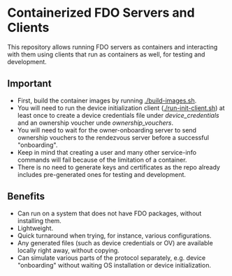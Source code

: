 # Containerized FDO Servers and Clients

This repository allows running FDO servers as containers and interacting with them using clients that run as containers as well, for testing and development.

## Important

* First, build the container images by running [./build-images.sh](./build-images.sh).
* You will need to run the device initialization client ([./run-init-client.sh](./run-init-client.sh)) at least once to create a device credentials file under _device\_credentials_ and an ownership voucher unde _ownership\_vouchers_.
* You will need to wait for the owner-onboarding server to send ownership vouchers to the rendezvous server before a successful "onboarding".
* Keep in mind that creating a user and many other service-info commands will fail because of the limitation of a container.
* There is no need to generate keys and certificates as the repo already includes pre-generated ones for testing and development.

## Benefits

* Can run on a system that does not have FDO packages, without installing them.
* Lightweight.
* Quick turnaround when trying, for instance, various configurations.
* Any generated files (such as device credentials or OV) are available locally right away, without copying.
* Can simulate various parts of the protocol separately, e.g. device "onboarding" without waiting OS installation or device initialization.